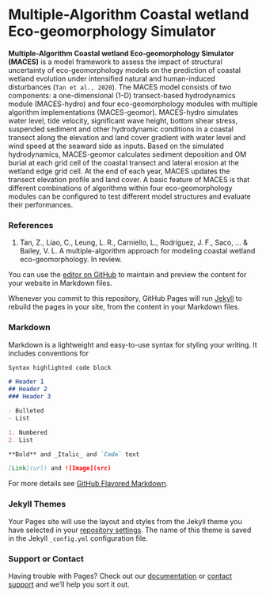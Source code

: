 # Multiple-Algorithm Coastal wetland Eco-geomorphology Simulator

**Multiple-Algorithm Coastal wetland Eco-geomorphology Simulator (MACES)** is a model framework to assess the impact of structural uncertainty of eco-geomorphology models on the prediction of coastal wetland evolution under intensified natural and human-induced disturbances (`Tan et al., 2020`). The MACES model consists of two components: a one-dimensional (1-D) transect-based hydrodynamics module (MACES-hydro) and four eco-geomorphology modules with multiple algorithm implementations (MACES-geomor). MACES-hydro simulates water level, tide velocity, significant wave height, bottom shear stress, suspended sediment and other hydrodynamic conditions in a coastal transect along the elevation and land cover gradient with water level and wind speed at the seaward side as inputs. Based on the simulated hydrodynamics, MACES-geomor calculates sediment deposition and OM burial at each grid cell of the coastal transect and lateral erosion at the wetland edge grid cell. At the end of each year, MACES updates the transect elevation profile and land cover. A basic feature of MACES is that different combinations of algorithms within four eco-geomorphology modules can be configured to test different model structures and evaluate their performances.

### References
1. Tan, Z., Liao, C., Leung, L. R., Carniello, L., Rodríguez, J. F., Saco, ... & Bailey, V. L. A multiple-algorithm approach for modeling coastal wetland eco-geomorphology. In review.


You can use the [editor on GitHub](https://github.com/tanzeli1982/MACES/edit/master/README.md) to maintain and preview the content for your website in Markdown files.

Whenever you commit to this repository, GitHub Pages will run [Jekyll](https://jekyllrb.com/) to rebuild the pages in your site, from the content in your Markdown files.

### Markdown

Markdown is a lightweight and easy-to-use syntax for styling your writing. It includes conventions for

```markdown
Syntax highlighted code block

# Header 1
## Header 2
### Header 3

- Bulleted
- List

1. Numbered
2. List

**Bold** and _Italic_ and `Code` text

[Link](url) and ![Image](src)
```

For more details see [GitHub Flavored Markdown](https://guides.github.com/features/mastering-markdown/).

### Jekyll Themes

Your Pages site will use the layout and styles from the Jekyll theme you have selected in your [repository settings](https://github.com/tanzeli1982/MACES/settings). The name of this theme is saved in the Jekyll `_config.yml` configuration file.

### Support or Contact

Having trouble with Pages? Check out our [documentation](https://help.github.com/categories/github-pages-basics/) or [contact support](https://github.com/contact) and we’ll help you sort it out.
